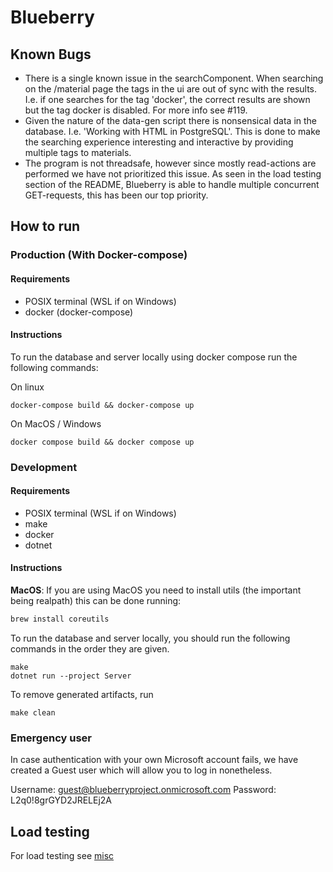 # Blueberry

## Known Bugs
- There is a single known issue in the searchComponent. When searching on the /material page the tags in the ui are out of sync with the results. I.e. if one searches for the tag 'docker', the correct results are shown but the tag docker is disabled. For more info see #119.
- Given the nature of the data-gen script there is nonsensical data in the database. I.e. 'Working with HTML in PostgreSQL'. 
This is done to make the searching experience interesting and interactive by providing multiple tags to materials. 
- The program is not threadsafe, however since mostly read-actions are performed we have not prioritized this issue. As seen in the load testing section of the README, Blueberry is able to handle multiple concurrent GET-requests, this has been our top priority.

## How to run

### Production (With Docker-compose)

#### Requirements
- POSIX terminal (WSL if on Windows)
- docker (docker-compose)

#### Instructions

To run the database and server locally using docker compose run the following commands:

On linux

```shell
docker-compose build && docker-compose up
```

On MacOS / Windows

```shell
docker compose build && docker compose up
```

### Development 
 
#### Requirements
- POSIX terminal (WSL if on Windows)
- make
- docker
- dotnet

#### Instructions

**MacOS**: If you are using MacOS you need to install utils (the important being realpath) this can be done running:

```bash
brew install coreutils
```


To run the database and server locally, you should run the following commands in the order they are given.

```shell
make
dotnet run --project Server
```

To remove generated artifacts, run

```shell
make clean
```


### Emergency user

In case authentication with your own Microsoft account fails, we have created a Guest user which will allow you to log in
nonetheless.

Username: guest@blueberryproject.onmicrosoft.com
Password: L2q0!8grGYD2JRELEj2A

## Load testing

For load testing see [misc](/Misc)
